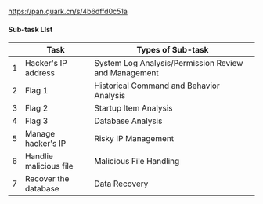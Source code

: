 https://pan.quark.cn/s/4b6dffd0c51a
#### Sub-task LIst
|     | Task                   | Types of Sub-task                                    |
| --- | ---------------------- | ---------------------------------------------------- |
| 1   | Hacker's IP address    | System Log Analysis/Permission Review and Management |
| 2   | Flag 1                 | Historical Command and Behavior Analysis             |
| 3   | Flag 2                 | Startup Item Analysis                                |
| 4   | Flag 3                 | Database Analysis                                    |
| 5   | Manage hacker's IP     | Risky IP Management                                  |
| 6   | Handlie malicious file | Malicious File Handling                              |
| 7   | Recover the database   | Data Recovery                                        |

